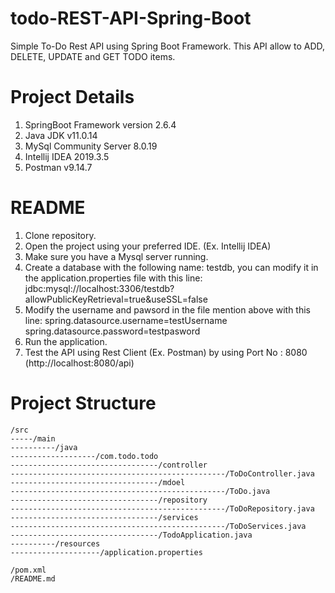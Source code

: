 # todo-REST-API-Spring-Boot
Simple To-Do Rest API using Spring Boot Framework. This API allow to ADD, DELETE, UPDATE and GET TODO items.

# Project Details
  1. SpringBoot Framework version 2.6.4
  2. Java JDK v11.0.14
  3. MySql Community Server 8.0.19
  4. Intellij IDEA 2019.3.5
  5. Postman v9.14.7

# README
1. Clone repository.
2. Open the project using your preferred IDE. (Ex. Intellij IDEA)
3. Make sure you have a Mysql server running.
4. Create a database with the following name: testdb, you can modify it in the application.properties file with this line: jdbc:mysql://localhost:3306/testdb?allowPublicKeyRetrieval=true&useSSL=false
5. Modify the username and pawsord in the file mention above with this line: spring.datasource.username=testUsername spring.datasource.password=testpasword
6. Run the application.
7. Test the API using Rest Client (Ex. Postman) by using Port No : 8080 (http://localhost:8080/api)
	
# Project Structure
	/src
	-----/main
	----------/java
	-------------------/com.todo.todo
	---------------------------------/controller
	------------------------------------------------/ToDoController.java
	---------------------------------/mdoel
	------------------------------------------------/ToDo.java
	---------------------------------/repository
	------------------------------------------------/ToDoRepository.java
	---------------------------------/services
	------------------------------------------------/ToDoServices.java
	---------------------------------/TodoApplication.java
	----------/resources
	--------------------/application.properties

	/pom.xml
	/README.md
